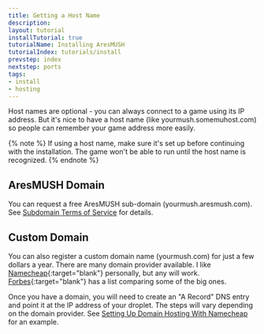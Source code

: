 ```yaml
---
title: Getting a Host Name
description: 
layout: tutorial
installTutorial: true
tutorialName: Installing AresMUSH
tutorialIndex: tutorials/install
prevstep: index
nextstep: ports
tags:
- install
- hosting
---
```


Host names are optional - you can always connect to a game using its IP address.  But it's nice to have a host name (like yourmush.somemuhost.com) so people can remember your game address more easily.

{% note %}
If using a host name, make sure it's set up before continuing with the installation. The game won't be able to run until the host name is recognized.
{% endnote %}

## AresMUSH Domain

You can request a free AresMUSH sub-domain (yourmush.aresmush.com). See [Subdomain Terms of Service](/subdomain-tos.html) for details.

## Custom Domain

You can also register a custom domain name (yourmush.com) for just a few dollars a year. There are many domain provider available. I like [Namecheap](https://www.namecheap.com/){:target="blank"} personally, but any will work. [Forbes](https://www.forbes.com/advisor/business/software/best-domain-registrar/){:target="blank"} has a list comparing some of the big ones.

Once you have a domain, you will need to create an "A Record" DNS entry and point it at the IP address of your droplet.  The steps will vary depending on the domain provider. See [Setting Up Domain Hosting With Namecheap](/tutorials/install/setting-up-dns.html) for an example.